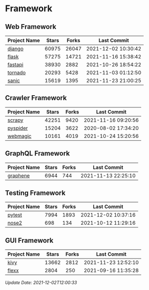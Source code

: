# Framework

## Web Framework
| Project Name | Stars | Forks | Last Commit |
| ------------ | ----- | ----- | ----------- |
| [django](https://github.com/django/django) | 60975 | 26047 | 2021-12-02 10:30:42 |
| [flask](https://github.com/pallets/flask) | 57275 | 14721 | 2021-11-16 15:38:42 |
| [fastapi](https://github.com/tiangolo/fastapi) | 38930 | 2882 | 2021-10-26 18:54:22 |
| [tornado](https://github.com/tornadoweb/tornado) | 20293 | 5428 | 2021-11-03 01:12:50 |
| [sanic](https://github.com/sanic-org/sanic) | 15619 | 1395 | 2021-11-23 21:00:25 |

## Crawler Framework
| Project Name | Stars | Forks | Last Commit |
| ------------ | ----- | ----- | ----------- |
| [scrapy](https://github.com/scrapy/scrapy) | 42251 | 9420 | 2021-11-16 09:20:56 |
| [pyspider](https://github.com/binux/pyspider) | 15204 | 3622 | 2020-08-02 17:34:20 |
| [webmagic](https://github.com/code4craft/webmagic) | 10161 | 4019 | 2021-10-24 15:20:56 |

## GraphQL Framework
| Project Name | Stars | Forks | Last Commit |
| ------------ | ----- | ----- | ----------- |
| [graphene](https://github.com/graphql-python/graphene) | 6944 | 744 | 2021-11-13 22:25:10 |

## Testing Framework
| Project Name | Stars | Forks | Last Commit |
| ------------ | ----- | ----- | ----------- |
| [pytest](https://github.com/pytest-dev/pytest) | 7994 | 1893 | 2021-12-02 10:37:16 |
| [nose2](https://github.com/nose-devs/nose2) | 698 | 134 | 2021-10-12 11:29:16 |

## GUI Framework
| Project Name | Stars | Forks | Last Commit |
| ------------ | ----- | ----- | ----------- |
| [kivy](https://github.com/kivy/kivy) | 13662 | 2812 | 2021-11-23 12:52:10 |
| [flexx](https://github.com/flexxui/flexx) | 2804 | 250 | 2021-09-16 11:35:28 |

*Update Date: 2021-12-02T12:00:33*